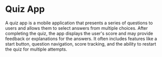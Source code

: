 # Quiz App

A quiz app is a mobile application that presents a series of questions to users and allows them to select answers from multiple choices. After completing the quiz, the app displays the user's score and may provide feedback or explanations for the answers. It often includes features like a start button, question navigation, score tracking, and the ability to restart the quiz for multiple attempts.
